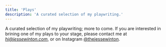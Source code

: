 ```yaml
---
title: 'Plays'
description: 'A curated selection of my playwriting.'
---
```


A curated selection of my playwriting; more to come. If you are interested in brining one of my plays to your stage, please contact me at _[hi@jessewinton.com](mailto:hi@jessewinton.com)_, or on Instagram [@thejessewinton](https://instagram.com/thejessewinton).
